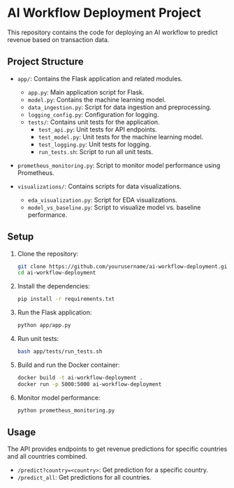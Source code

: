 # AI Workflow Deployment Project

This repository contains the code for deploying an AI workflow to predict revenue based on transaction data.

## Project Structure

- `app/`: Contains the Flask application and related modules.
  - `app.py`: Main application script for Flask.
  - `model.py`: Contains the machine learning model.
  - `data_ingestion.py`: Script for data ingestion and preprocessing.
  - `logging_config.py`: Configuration for logging.
  - `tests/`: Contains unit tests for the application.
    - `test_api.py`: Unit tests for API endpoints.
    - `test_model.py`: Unit tests for the machine learning model.
    - `test_logging.py`: Unit tests for logging.
    - `run_tests.sh`: Script to run all unit tests.

- `prometheus_monitoring.py`: Script to monitor model performance using Prometheus.
- `visualizations/`: Contains scripts for data visualizations.
  - `eda_visualization.py`: Script for EDA visualizations.
  - `model_vs_baseline.py`: Script to visualize model vs. baseline performance.

## Setup

1. Clone the repository:

    ```bash
    git clone https://github.com/yourusername/ai-workflow-deployment.git
    cd ai-workflow-deployment
    ```

2. Install the dependencies:

    ```bash
    pip install -r requirements.txt
    ```

3. Run the Flask application:

    ```bash
    python app/app.py
    ```

4. Run unit tests:

    ```bash
    bash app/tests/run_tests.sh
    ```

5. Build and run the Docker container:

    ```bash
    docker build -t ai-workflow-deployment .
    docker run -p 5000:5000 ai-workflow-deployment
    ```

6. Monitor model performance:

    ```bash
    python prometheus_monitoring.py
    ```

## Usage

The API provides endpoints to get revenue predictions for specific countries and all countries combined.

- `/predict?country=<country>`: Get prediction for a specific country.
- `/predict_all`: Get predictions for all countries.

